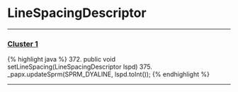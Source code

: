 # LineSpacingDescriptor

***

### [Cluster 1](./1)
{% highlight java %}
372. public void setLineSpacing(LineSpacingDescriptor lspd)
375.   _papx.updateSprm(SPRM_DYALINE, lspd.toInt());
{% endhighlight %}

***

